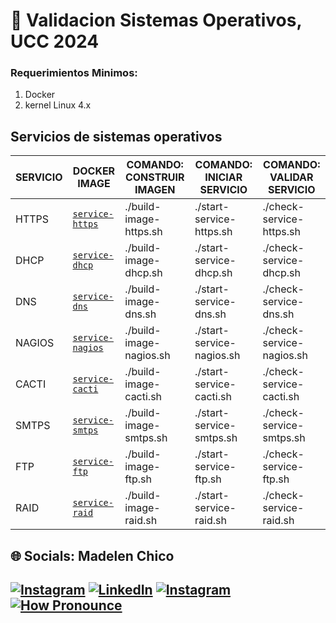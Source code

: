# 📝 Validacion Sistemas Operativos, UCC 2024

### Requerimientos Minimos:
1. Docker
2. kernel Linux 4.x

## Servicios de sistemas operativos

| SERVICIO | DOCKER IMAGE                         | COMANDO: CONSTRUIR IMAGEN | COMANDO: INICIAR SERVICIO | COMANDO: VALIDAR SERVICIO |
|----------|--------------------------------------|---------------------------|---------------------------|---------------------------|
| HTTPS    | [`service-https`](./service-https)   | ./build-image-https.sh    | ./start-service-https.sh  | ./check-service-https.sh  |
| DHCP     | [`service-dhcp`](./service-dhcp)     | ./build-image-dhcp.sh     | ./start-service-dhcp.sh   | ./check-service-dhcp.sh   |
| DNS      | [`service-dns`](./service-dns)       | ./build-image-dns.sh      | ./start-service-dns.sh    | ./check-service-dns.sh    |
| NAGIOS   | [`service-nagios`](./service-nagios) | ./build-image-nagios.sh   | ./start-service-nagios.sh | ./check-service-nagios.sh |
| CACTI    | [`service-cacti`](./service-cacti)   | ./build-image-cacti.sh    | ./start-service-cacti.sh  | ./check-service-cacti.sh  |
| SMTPS    | [`service-smtps`](./service-smtps)   | ./build-image-smtps.sh    | ./start-service-smtps.sh  | ./check-service-smtps.sh  |
| FTP      | [`service-ftp`](./service-ftp)       | ./build-image-ftp.sh      | ./start-service-ftp.sh    | ./check-service-ftp.sh    |
| RAID     | [`service-raid`](./service-raid)     | ./build-image-raid.sh     | ./start-service-raid.sh   | ./check-service-raid.sh   |

## 🌐 Socials: Madelen Chico
[![Instagram](https://img.shields.io/badge/Instagram-%23E4405F.svg?logo=Instagram&logoColor=white)](https://instagram.com/made_chico) [![LinkedIn](https://img.shields.io/badge/LinkedIn-%230077B5.svg?logo=linkedin&logoColor=white)](https://www.linkedin.com/in/madelemchico/) [![Instagram](https://img.shields.io/badge/-wiki-lightgrey)](https://es.wikipedia.org/wiki/Madelem_Chico) [![How Pronounce](https://img.shields.io/static/v1?label=How%20Pronounce&message=Madelem&color=blueviolet)](https://embed.howtopronounce.com/classic/en/madelem/4388877)
---